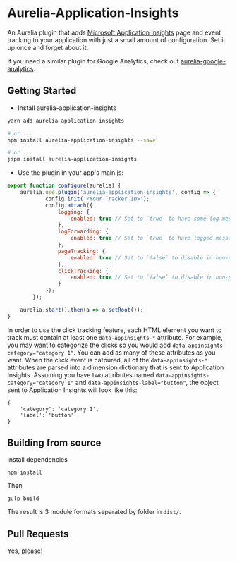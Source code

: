 # Aurelia-Application-Insights
An Aurelia plugin that adds [Microsoft Application Insights](https://azure.microsoft.com/en-us/services/application-insights/) page and event tracking to your application with just a small amount of configuration. Set it up once and forget about it.

If you need a similar plugin for Google Analytics, check out [aurelia-google-analytics](https://github.com/miguelzakharia/aurelia-google-analytics).

## Getting Started

* Install aurelia-application-insights

```bash
yarn add aurelia-application-insights

# or ...
npm install aurelia-application-insights --save

# or ...
jspm install aurelia-application-insights
```

* Use the plugin in your app's main.js:

```javascript
export function configure(aurelia) {
    aurelia.use.plugin('aurelia-application-insights', config => {
			config.init('<Your Tracker ID>');
			config.attach({
				logging: {
					enabled: true // Set to `true` to have some log messages appear in the browser console.
				},
				logForwarding: {
					enabled: true // Set to `true` to have logged messages and exceptions sent to app inights.
				},
				pageTracking: {
					enabled: true // Set to `false` to disable in non-production environments.
				},
				clickTracking: {
					enabled: true // Set to `false` to disable in non-production environments.
				}
			});
		});

    aurelia.start().then(a => a.setRoot());
}
```

In order to use the click tracking feature, each HTML element you want to track must contain at least one `data-appinsights-*` attribute.
For example, you may want to categorize the clicks so you would add `data-appinsights-category="category 1"`. You can add as many of these attributes as you want. When the click event is catpured,
all of the `data-appinsights-*` attributes are parsed into a dimension dictionary that is sent to Application Insights. Assuming you have two attributes named `data-appinsights-category="category 1"` and `data-appinsights-label="button"`, the object sent to Application Insights will look like this:
```
{
	'category': 'category 1',
	'label': 'button'
}
```

## Building from source

Install dependencies

```shell
npm install
```

Then

```shell
gulp build
```

The result is 3 module formats separated by folder in `dist/`.

## Pull Requests

Yes, please!
